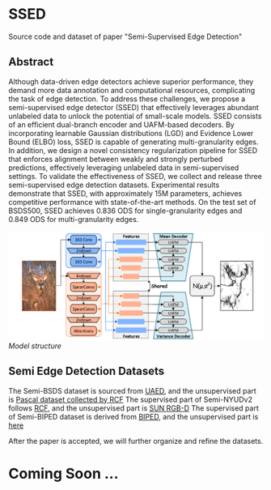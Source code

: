 # SSED

 Source code and dataset of paper "Semi-Supervised Edge Detection"

 

## Abstract
Although data-driven edge detectors achieve superior performance, they demand more data annotation and computational resources, complicating the task of edge detection. To address these challenges, we propose a semi-supervised edge detector (SSED) that effectively leverages abundant unlabeled data to unlock the potential of small-scale models. SSED consists of an efficient dual-branch encoder and UAFM-based decoders. By incorporating learnable Gaussian distributions (LGD) and Evidence Lower Bound (ELBO) loss, SSED is capable of generating multi-granularity edges. In addition, we design a novel consistency regularization pipeline for SSED that enforces alignment between weakly and strongly perturbed predictions, effectively leveraging unlabeled data in semi-supervised settings. To validate the effectiveness of SSED, we collect and release three semi-supervised edge detection datasets. Experimental results demonstrate that SSED, with approximately 15M parameters, achieves competitive performance with state-of-the-art methods. On the test set of BSDS500, SSED achieves 0.836 ODS for single-granularity edges and 0.849 ODS for multi-granularity edges.



![Model Structure](imgs/struct.png)
*Model structure*


## Semi Edge Detection Datasets

The Semi-BSDS dataset is sourced from [UAED](https://github.com/ZhouCX117/UAED_MuGE), and the unsupervised part is [Pascal dataset collected by RCF](https://github.com/yun-liu/RCF)
The supervised part of Semi-NYUDv2 follows [RCF](https://github.com/yun-liu/RCF), and the unsupervised part is [SUN RGB-D](https://rgbd.cs.princeton.edu/)
The supervised part of Semi-BIPED dataset is derived from [BIPED](https://github.com/xavysp/MBIPED), and the unsupervised part is [here](https://drive.google.com/file/d/1c3u5tYuPFg9FGrmOsh921XMnZ56CbWpK/view?usp=sharing)

After the paper is accepted, we will further organize and refine the datasets.

# Coming Soon ...
